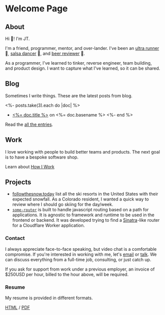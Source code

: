 # Welcome Page

## About

Hi :wave:! I'm JT.

I'm a friend, programmer, mentor, and over-lander. I've been an
[ultra runner](https://ultrasignup.com/m_results_participant.aspx?fname=Jt&lname=Archie)
:running:, [salsa dancer](https://www.youtube.com/watch?v=gT1qaj2PMrw) :dancer:,
and [beer reviewer](https://www.youtube.com/yetanotherbeershow) :beer:.

As a programmer, I've learned to tinker, reverse engineer, team building, and
product design. I want to capture what I've learned, so it can be shared.

## Blog

Sometimes I write things. These are the latest posts from blog.

<!-- deno-fmt-ignore-start -->

<%- posts.take(3).each do |doc| %>
- [<%= doc.title %>](<%= doc.path %>) on <%= doc.basename %>
<%- end %>

<!-- deno-fmt-ignore-end -->

Read the [all the entries](/posts).

## Work

I love working with people to build better teams and products. The next goal is
to have a bespoke software shop.

Learn about [How I Work](/how-i-work.html)

## Projects

- [followthesnow.today](https://followthesnow.today) list all the ski resorts in
  the United States with their expected snowfall. As a Colorado resident, I
  wanted a quick way to review where I should go skiing for the day/week.
- [`some-router`](https://github.com/jtarchie/some-router) is built to handle
  javascript routing based on a path for applications. It is agnostic to
  framework and runtime to be used in the frontend or backend. It was developed
  trying to find a [Sinatra](http://sinatrarb.com/)-like router for a Cloudflare
  Worker application.

### Contact

I always appreciate face-to-face speaking, but video chat is a comfortable
compromise. If you're interested in working with me, let's
[email](mailto:hello2023@jtarchie.com) or
[talk](https://calendly.com/jtarchie/15min). We can discuss everything from a
full-time job, consulting, or just catch up.

If you ask for support from work under a previous employer, an invoice of
$250USD per hour, billed to the hour above, will be required.

### Resume

My resume is provided in different formats.

[HTML](resume/index.html) / [PDF](resume/index.pdf)
